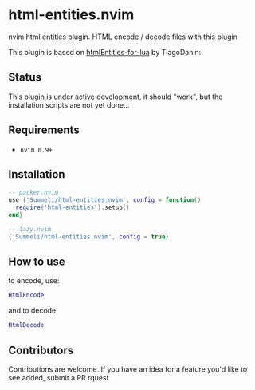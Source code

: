 # html-entities.nvim
nvim html entities plugin. HTML encode / decode files with this plugin

This plugin is based on [htmlEntities-for-lua](https://github.com/TiagoDanin/htmlEntities-for-lua) by TiagoDanin: 

## Status

This plugin is under active development, it should "work", but the installation scripts are not yet done...

## Requirements

- `nvim 0.9+`

## Installation

```lua
-- packer.nvim
use {'Summeli/html-entities.nvim', config = function()
  require('html-entities').setup()
end}

-- lazy.nvim
{'Summeli/html-entities.nvim', config = true}
```


## How to use
to encode, use: 
```lua
HtmlEncode
```
and to decode
```lua
HtmlDecode
```
## Contributors

Contributions are welcome. If you have an idea for a feature you'd like to see added, submit a PR rquest

